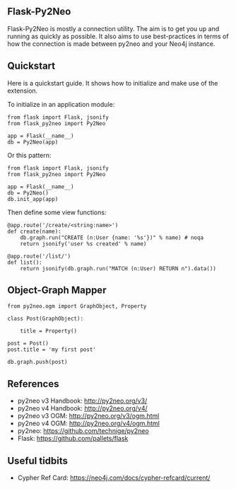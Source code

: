 Flask-Py2Neo
------------

Flask-Py2Neo is mostly a connection utility. The aim is to get you up and running as quickly as possible. It also aims to use best-practices in terms of how the connection is made between py2neo and your Neo4j instance.

Quickstart
----------

Here is a quickstart guide. It shows how to initialize and make use of the extension.

To initialize in an application module:

    from flask import Flask, jsonify
    from flask_py2neo import Py2Neo

    app = Flask(__name__)
    db = Py2Neo(app)

Or this pattern:

    from flask import Flask, jsonify
    from flask_py2neo import Py2Neo

    app = Flask(__name__)
    db = Py2Neo()
    db.init_app(app)

Then define some view functions:

    @app.route('/create/<string:name>')
    def create(name):
        db.graph.run("CREATE (n:User {name: '%s'})" % name) # noqa
        return jsonify('user %s created' % name)

    @app.route('/list/')
    def list():
        return jsonify(db.graph.run("MATCH (n:User) RETURN n").data())

Object-Graph Mapper
-------------------

    from py2neo.ogm import GraphObject, Property

    class Post(GraphObject):

        title = Property()

    post = Post()
    post.title = 'my first post'

    db.graph.push(post)

References
----------

- py2neo v3 Handbook: http://py2neo.org/v3/
- py2neo v4 Handbook: http://py2neo.org/v4/
- py2neo v3 OGM: http://py2neo.org/v3/ogm.html
- py2neo v4 OGM: http://py2neo.org/v4/ogm.html
- py2neo: https://github.com/technige/py2neo
- Flask: https://github.com/pallets/flask

Useful tidbits
--------------

- Cypher Ref Card: https://neo4j.com/docs/cypher-refcard/current/
